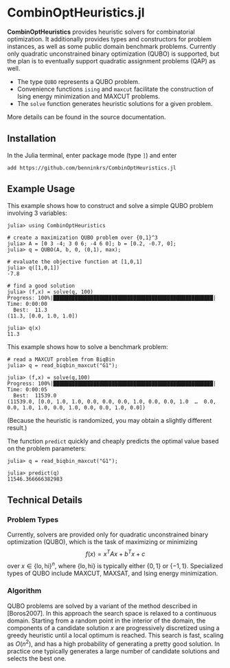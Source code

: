 # CombinOptHeuristics.jl
**CombinOptHeuristics** provides heuristic solvers for combinatorial optimization. It additionally provides types and constructors for problem instances, as well as some public domain benchmark problems. Currently only quadratic unconstrained binary optimization (QUBO) is supported, but the plan is to eventually support quadratic assignment problems (QAP) as well.

- The type `QUBO` represents a QUBO problem.
- Convenience functions `ising` and `maxcut` facilitate the construction of Ising energy minimization and MAXCUT problems.
- The `solve` function generates heuristic solutions for a given problem.

More details can be found in the source documentation.



## Installation
In the Julia terminal, enter package mode (type `]`) and enter

```add https://github.com/benninkrs/CombinOptHeuristics.jl```


## Example Usage
This example shows how to construct and solve a simple QUBO problem involving 3 variables: 
```
julia> using CombinOptHeuristics

# create a maximization QUBO problem over {0,1}^3
julia> A = [0 3 -4; 3 0 6; -4 6 0]; b = [0.2, -0.7, 0];
julia> q = QUBO(A, b, 0, (0,1), max);

# evaluate the objective function at [1,0,1]
julia> q([1,0,1])                       
-7.8

# find a good solution
julia> (f,x) = solve(q, 100) 
Progress: 100%|████████████████████████████████████████████████████| Time: 0:00:00
  Best:  11.3           
(11.3, [0.0, 1.0, 1.0])

julia> q(x)                             
11.3
```

This example shows how to solve a benchmark problem:
```
# read a MAXCUT problem from BiqBin
julia> q = read_biqbin_maxcut("G1");

julia> (f,x) = solve(q,100)
Progress: 100%|████████████████████████████████████████████████████| Time: 0:00:05
  Best:  11539.0
(11539.0, [0.0, 1.0, 1.0, 0.0, 0.0, 0.0, 1.0, 0.0, 0.0, 1.0  …  0.0, 0.0, 1.0, 1.0, 0.0, 1.0, 0.0, 0.0, 1.0, 0.0])
```
(Because the heuristic is randomized, you may obtain a slightly different result.)

The function `predict` quickly and cheaply predicts the optimal value based on the problem parameters:
```
julia> q = read_biqbin_maxcut("G1");

julia> predict(q)
11546.366666382983
```


## Technical Details

### Problem Types

Currently, solvers are provided only for quadratic unconstrained binary optimization (QUBO), which is the task of maximizing or minimizing 
  $$  f(x) = x^T A x + b^T x + c $$
  over $x \in \{\text{lo},\text{hi}\}^n$, where $\{\text{lo},\text{hi}\}$  is typically either $\{0,1\}$ or $\{-1,1\}$. Specialized types of QUBO include MAXCUT, MAXSAT, and Ising energy minimization. 


### Algorithm

QUBO problems are solved by a variant of the method described in [Boros2007].  In this approach the search space is relaxed to a continuous domain. Starting from a random point in the interior of the domain, the components of a candidate solution $x$ are progressively discretized using a greedy heuristic until a local optimum is reached. This search is fast, scaling as $O(n^2)$, and has a high probability of generating a pretty good solution. In practice one typically generates a large number of candidate solutions and selects the best one.